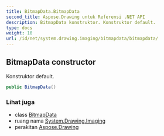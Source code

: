 ```yaml
---
title: BitmapData.BitmapData
second_title: Aspose.Drawing untuk Referensi .NET API
description: BitmapData konstruktor. Konstruktor default.
type: docs
weight: 10
url: /id/net/system.drawing.imaging/bitmapdata/bitmapdata/
---
```

## BitmapData constructor

Konstruktor default.

```csharp
public BitmapData()
```

### Lihat juga

* class [BitmapData](../)
* ruang nama [System.Drawing.Imaging](../../bitmapdata/)
* perakitan [Aspose.Drawing](../../../)


